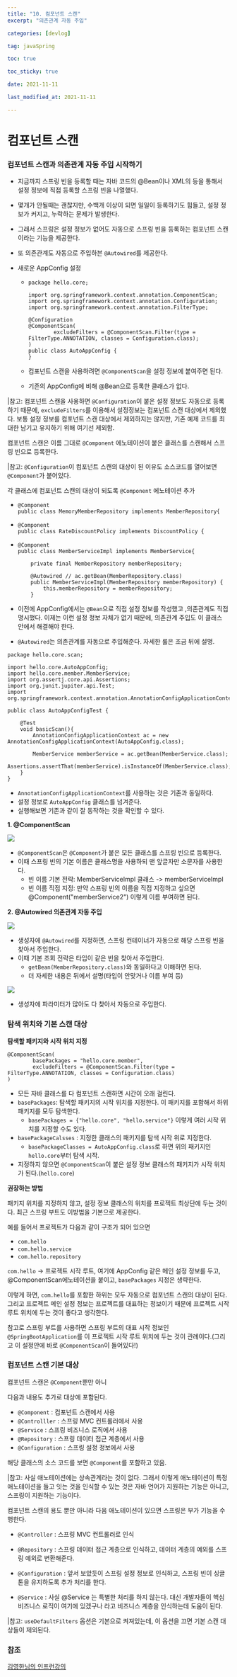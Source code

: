 ```yaml
---
title: "10. 컴포넌트 스캔"
excerpt: "의존관계 자동 주입"

categories: [devlog]

tag: javaSpring

toc: true

toc_sticky: true

date: 2021-11-11

last_modified_at: 2021-11-11

---
```




# 컴포넌트 스캔



### 컴포넌트 스캔과 의존관계 자동 주입 시작하기

* 지금까지 스프링 빈을 등록할 때는 자바 코드의 @Bean이나 XML의 <bean> 등을 통해서 설정 정보에 직접 등록할 스프링 빈을 나열했다.
* 몇개가 안될때는 괜찮지만, 수백개 이상이 되면 일일이 등록하기도 힘들고, 설정 정보가 커지고, 누락하는 문제가 발생한다.
* 그래서 스프링은 설정 정보가 없어도 자동으로 스프링 빈을 등록하는 컴포넌트 스캔이라는 기능을 제공한다.
* 또 의존관계도 자동으로 주입하븐 `@Autowired`를 제공한다.



* 새로운 AppConfig 설정

  * ```
    package hello.core;
    
    import org.springframework.context.annotation.ComponentScan;
    import org.springframework.context.annotation.Configuration;
    import org.springframework.context.annotation.FilterType;
    
    @Configuration
    @ComponentScan(
            excludeFilters = @ComponentScan.Filter(type = FilterType.ANNOTATION, classes = Configuration.class);
    )
    public class AutoAppConfig {
    }
    ```

  * 컴포넌트 스캔을 사용하려면 `@ComponentScan`을 설정 정보에 붙여주면 된다.

  * 기존의 AppConfig에 비해 @Bean으로 등록한 클래스가 없다.



|참고: 컴포넌트 스캔을 사용하면 `@Configuration`이 붙은 설정 정보도 자동으로 등록하기 때문에, `excludeFilters`를 이용해서 설정정보는 컴포넌트 스캔 대상에서 제외했다. 보통 설정 정보를 컴포넌트 스캔 대상에서 제외하지는 않지만, 기존 예제 코드를 최대한 남기고 유지하기 위해 여기선 제외함.



컴포넌트 스캔은 이름 그대로 `@Component` 에노테이션이 붙은 클래스를 스캔해서 스프링 빈으로 등록한다.



|참고: `@Configuration`이 컴포넌트 스캔의 대상이 된 이유도 소스코드를 열어보면 `@Component`가 붙어있다.



각 클래스에 컴포넌트 스캔의 대상이 되도록 `@Component` 에노테이션 추가

* ```
  @Component
  public class MemoryMemberRepository implements MemberRepository{
  ```

* ```
  @Component
  public class RateDiscountPolicy implements DiscountPolicy {
  ```

* ```
  @Component
  public class MemberServiceImpl implements MemberService{
  
      private final MemberRepository memberRepository;
  
      @Autowired // ac.getBean(MemberRepository.class)
      public MemberServiceImpl(MemberRepository memberRepository) {
          this.memberRepository = memberRepository;
      }
  ```

* 이전에 AppConfig에서는 `@Bean`으로 직접 설정 정보를 작성했고 ,의존관계도 직접 명시했다.  이제는 이런 설정 정보 자체가 없기 때문에, 의존관계 주입도 이 클래스 안에서 해결해야 한다.
* `@Autowired`는 의존관계를 자동으로 주입해준다. 자세한 룰은 조금 뒤에 설명.



```
package hello.core.scan;

import hello.core.AutoAppConfig;
import hello.core.member.MemberService;
import org.assertj.core.api.Assertions;
import org.junit.jupiter.api.Test;
import org.springframework.context.annotation.AnnotationConfigApplicationContext;

public class AutoAppConfigTest {

    @Test
    void basicScan(){
        AnnotationConfigApplicationContext ac = new AnnotationConfigApplicationContext(AutoAppConfig.class);

        MemberService memberService = ac.getBean(MemberService.class);
        Assertions.assertThat(memberService).isInstanceOf(MemberService.class);
    }
}
```

* `AnnotationConfigApplicationContext`를 사용하는 것은 기존과 동일하다.
* 설정 정보로 `AutoAppConfig` 클래스를 넘겨준다.
* 실행해보면 기존과 같이 잘 동작하는 것을 확인할 수 있다.



**1. @ComponentScan**

<img src="https://github.com/cano721/cano721.github.io/blob/master/_posts/md-images/springCore/springCore30.JPG?raw=true">

* `@ComponentScan`은 `@Component`가 붙은 모든 클래스를 스프링 빈으로 등록한다.
* 이때 스프링 빈의 기본 이름은 클래스명을 사용하되 맨 앞글자만 소문자를 사용한다.
  * 빈 이름 기본 전략: MemberServiceImpl 클래스 -> memberServiceImpl
  * 빈 이름 직접 지정: 만약 스프링 빈의 이름을 직접 지정하고 싶으면 @Component("memberService2") 이렇게 이름 부여하면 된다.



**2. @Autowired 의존관계 자동 주입**

<img src="https://github.com/cano721/cano721.github.io/blob/master/_posts/md-images/springCore/springCore31.JPG?raw=true">

* 생성자에 `@Autowired`를 지정하면, 스프링 컨테이너가 자동으로 해당 스프링 빈을 찾아서 주입한다.
* 이때 기본 조회 전략은 타입이 같은 빈을 찾아서 주입한다.
  * `getBean(MemberRepository.class)`와 동일하다고 이해하면 된다.
  * 더 자세한 내용은 뒤에서 설명(타입이 안맞거나 이름 부여 등)

<img src="https://github.com/cano721/cano721.github.io/blob/master/_posts/md-images/springCore/springCore32.JPG?raw=true">

* 생성자에 파라미터가 많아도 다 찾아서 자동으로 주입한다.





### 탐색 위치와 기본 스캔 대상

**탐색할 패키지와 시작 위치 지정**

```
@ComponentScan(
        basePackages = "hello.core.member",
        excludeFilters = @ComponentScan.Filter(type = FilterType.ANNOTATION, classes = Configuration.class)
)
```

* 모든 자바 클래스를 다 컴포넌트 스캔하면 시간이 오래 걸린다.
* `basePackages`: 탐색할 패키지의 시작 위치를 지정한다. 이 패키지를 포함해서 하위 패키지를 모두 탐색한다.
  * `basePackages = {"hello.core", "hello.service"}` 이렇게 여러 시작 위치를 지정할 수도 있다.
* `basePackageCalsses` : 지정한 클래스의 패키지를 탐색 시작 위로 지정한다.
  * `basePackageClasses = AutoAppConfig.class`로 하면 위의 패키지인 `hello.core`부터 탐색 시작.
* 지정하지 않으면 `@ComponentScan`이 붙은 설정 정보 클래스의 패키지가 시작 위치가 된다.(`hello.core`)



**권장하는 방법**

패키지 위치를 지정하지 않고, 설정 정보 클래스의 위치를 프로젝트 최상단에 두는 것이다. 최근 스프링 부트도 이방법을 기본으로 제공한다.



예를 들어서 프로젝트가 다음과 같이 구조가 되어 있으면

* `com.hello`
* `com.hello.service`
* `com.hello.repository`

`com.hello` -> 프로젝트 시작 루트, 여기에 AppConfig 같은 메인 설정 정보를 두고, @ComponentScan에노테이션을 붙이고, `basePackages` 지정은 생략한다.



이렇게 하면, `com.hello`를 포함한 하위는 모두 자동으로 컴포넌트 스캔의 대상이 된다. 그리고 프로젝트 메인 설정 정보는 프로젝트를 대표하는 정보이기 때문에 프로젝트 시작 루트 위치에 두는 것이 좋다고 생각한다.

참고로 스프링 부트를 사용하면 스프링 부트의 대표 시작 정보인 `@SpringBootApplication`를 이 프로젝트 시작 루트 위치에 두는 것이 관례이다.(그리고 이 설정안에 바로 `@ComponentScan`이 들어있다!)



### 컴포넌트 스캔 기본 대상

컴포넌트 스캔은 `@Component`뿐만 아니

 다음과 내용도 추가로 대상에 포함된다.

* `@Component` : 컴포넌트 스캔에서 사용
* `@Controlller` : 스프링 MVC 컨트롤러에서 사용
* `@Service` : 스프링 비즈니스 로직에서 사용
* `@Repository` : 스프링 데이터 접근 계층에서 사용
* `@Configuration` : 스프링 설정 정보에서 사용

해당 클래스의 소스 코드를 보면 `@Component`를 포함하고 있음.



|참고: 사실 애노테이션에는 상속관계라는 것이 없다. 그래서 이렇게 애노테이션이 특정 애노테이션을 들고 잇는 것을 인식할 수 있는 것은 자바 언어가 지원하는 기능은 아니고, 스프링이 지원하는 기능이다.



컴포넌트 스캔의 용도 뿐만 아니라 다음 애노테이션이 있으면 스프링은 부가 기능을 수행한다.

* `@Controller` : 스프링 MVC 컨트롤러로 인식

* `@Repository` : 스프링 데이터 접근 계층으로 인식하고, 데이터 계층의 예외를 스프링 예외로 변환해준다.
* `@Configuration` : 앞서 보았듯이 스프링 설정 정보로 인식하고, 스프링 빈이 싱글톤을 유지하도록 추가 처리를 한다. 

* `@Service` : 사실 @Service 는 특별한 처리를 하지 않는다. 대신 개발자들이 핵심 비즈니스 로직이 여기에 있겠구나 라고 비즈니스 계층을 인식하는데 도움이 된다.



|참고: `useDefaultFilters` 옵션은 기본으로 켜져있는데, 이 옵션을 끄면 기본 스캔 대상들이 제외된다.



### 참조

[김영한님의 인프런강의](https://www.inflearn.com/course/%EC%8A%A4%ED%94%84%EB%A7%81-%ED%95%B5%EC%8B%AC-%EC%9B%90%EB%A6%AC-%EA%B8%B0%EB%B3%B8%ED%8E%B8)

